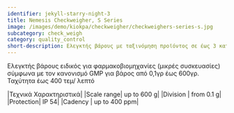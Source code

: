 ```yaml
---
identifier: jekyll-starry-night-3
title: Nemesis Checkweigher, S Series
image: /images/demo/kiokpa/checkweigher/checkweighers-series-s.jpg
subcategory: check_weigh
category: quality_control
short-description: Ελεγκτής βάρους με ταξινόμηση προϊόντος σε έως 3 κατηγορίες.
---
```








Ελεγκτής βάρους ειδικός για φαρμακοβιομηχανίες (μικρές συσκευασίες)
σύμφωνα με τον κανονισμό GMP για βάρος από 0,1γρ έως 600γρ.
Ταχύτητα έως 400 τεμ/ λεπτό 






|Τεχνικά Χαρακτηριστικά|
|Scale range|     up to 600 g|
|Division |   from 0.1 g|
|Protection|  IP 54|
|Cadency |    up to 400 ppm|



